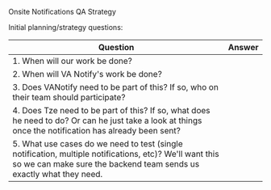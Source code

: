 Onsite Notifications QA Strategy

Initial planning/strategy questions:

| Question | Answer |
|------|-------|
|1. When will our work be done?| |
|2. When will VA Notify's work be done?| |
|3. Does VANotify need to be part of this? If so, who on their team should participate?| |
|4. Does Tze need to be part of this? If so, what does he need to do? Or can he just take a look at things once the notification has already been sent?| |
|5. What use cases do we need to test (single notification, multiple notifications, etc)? We'll want this so we can make sure the backend team sends us exactly what they need.| |
